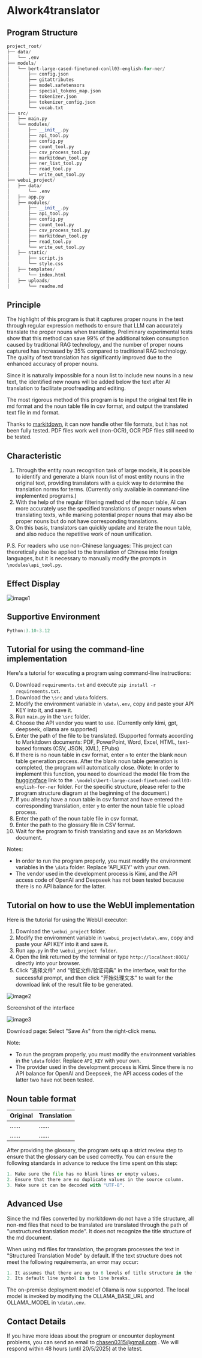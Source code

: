 # AIwork4translator

## Program Structure

```python
project_root/
├── data/
│   └── .env
├── models/
│   └── bert-large-cased-finetuned-conll03-english-for-ner/
│       ├── config.json
│       ├── gitattributes
│       ├── model.safetensors
│       ├── special_tokens_map.json
│       ├── tokenizer.json
│       ├── tokenizer_config.json
│       └── vocab.txt
├── src/
│   ├── main.py
│   └── modules/
│       ├── __init__.py
│       ├── api_tool.py
│       ├── config.py
│       ├── count_tool.py
│       ├── csv_process_tool.py
│       ├── markitdown_tool.py
│       ├── ner_list_tool.py
│       ├── read_tool.py
│       └── write_out_tool.py
├── webui_project/
│   ├── data/
│       └── .env
│   ├── app.py
│   ├── modules/
│       ├── __init__.py
│       ├── api_tool.py
│       ├── config.py
│       ├── count_tool.py
│       ├── csv_process_tool.py
│       ├── markitdown_tool.py
│       ├── read_tool.py
│       └── write_out_tool.py
│   ├── static/
│       ├── script.js
│       └── style.css
│   ├── templates/
│       └── index.html
│   ├── uploads/
│       └── readme.md
```

## Principle

The highlight of this program is that it captures proper nouns in the text through regular expression methods to ensure that LLM can accurately translate the proper nouns when translating. Preliminary experimental tests show that this method can save 99% of the additional token consumption caused by traditional RAG technology, and the number of proper nouns captured has increased by 35% compared to traditional RAG technology. The quality of text translation has significantly improved due to the enhanced accuracy of proper nouns.

Since it is naturally impossible for a noun list to include new nouns in a new text, the identified new nouns will be added below the text after AI translation to facilitate proofreading and editing.

The most rigorous method of this program is to input the original text file in md format and the noun table file in csv format, and output the translated text file in md format.

Thanks to [markitdown](https://github.com/microsoft/markitdown), it can now handle other file formats, but it has not been fully tested. PDF files work well (non-OCR), OCR PDF files still need to be tested.

## Characteristic

1. Through the entity noun recognition task of large models, it is possible to identify and generate a blank noun list of most entity nouns in the original text, providing translators with a quick way to determine the translation norms for terms. (Currently only available in command-line implemented programs.)
2. With the help of the regular filtering method of the noun table, AI can more accurately use the specified translations of proper nouns when translating texts, while marking potential proper nouns that may also be proper nouns but do not have corresponding translations.
3. On this basis, translators can quickly update and iterate the noun table, and also reduce the repetitive work of noun unification.

P.S. For readers who use non-Chinese languages: This project can theoretically also be applied to the translation of Chinese into foreign languages, but it is necessary to manually modify the prompts in `\modules\api_tool.py`.

## Effect Display

![image1](https://github.com/chaosen315/AIwork4translator/blob/1.0.0-release/images/444430551-b22bfb0e-d7a9-40f7-8f69-b02b524b5b08.jpg)

## Supportive Environment

```python
Python:3.10-3.12
```

## Tutorial for using the command-line implementation

Here's a tutorial for executing a program using command-line instructions:

0. Download `requirements.txt` and execute `pip install -r requirements.txt`.
1. Download the `\src` and `\data` folders.
2. Modify the environment variable in `\data\.env`, copy and paste your API KEY into it, and save it.
3. Run `main.py` in the `\src` folder.
4. Choose the API vendor you want to use. (Currently only kimi, gpt, deepseek, ollama are supported)
5. Enter the path of the file to be translated. (Supported formats according to Markitdown documents: PDF, PowerPoint, Word, Excel, HTML, text-based formats (CSV, JSON, XML), EPubs)
6. If there is no noun table in csv format, enter `n` to enter the blank noun table generation process. After the blank noun table generation is completed, the program will automatically close.
(Note: In order to implement this function, you need to download the model file from the [huggingface](https://huggingface.co/chaosen/bert-large-cased-finetuned-conll03-english-for-ner) link to the `.\models\bert-large-cased-finetuned-conll03-english-for-ner` folder. For the specific structure, please refer to the program structure diagram at the beginning of the document.)
7. If you already have a noun table in csv format and have entered the corresponding translation, enter `y` to enter the noun table file upload process.
8. Enter the path of the noun table file in csv format.
8. Enter the path to the glossary file in CSV format.
9. Wait for the program to finish translating and save as an Markdown document.

Notes:

- In order to run the program properly, you must modify the environment variables in the `\data` folder. Replace 'API_KEY' with your own.
- The vendor used in the development process is Kimi, and the API access code of OpenAI and Deepseek has not been tested because there is no API balance for the latter.

## Tutorial on how to use the WebUI implementation

Here is the tutorial for using the WebUI executor:

1. Download the `\webui_project` folder.
2. Modify the environment variable in `\webui_project\data\.env`, copy and paste your API KEY into it and save it.
3. Run `app.py` in the `\webui_project folder`.
4. Open the link returned by the terminal or type `http://localhost:8001/` directly into your browser.
5. Click "选择文件" and "验证文件/验证词典" in the interface, wait for the successful prompt, and then click "开始处理文本" to wait for the download link of the result file to be generated.

![image2](https://github.com/chaosen315/AIwork4translator/blob/1.0.0-release/images/444591524-9efb2f04-2aa1-4fe7-ad3d-b206f227f3d1.png)

Screenshot of the interface

![image3](https://github.com/chaosen315/AIwork4translator/blob/1.0.0-release/images/180406E35AFC69EE34ACE24CAAB3E460.png)

Download page: Select "Save As" from the right-click menu.

Note:

*   To run the program properly, you must modify the environment variables in the `\data` folder. Replace `API_KEY` with your own.
*   The provider used in the development process is Kimi. Since there is no API balance for OpenAI and Deepseek, the API access codes of the latter two have not been tested.

## Noun table format

| Original | Translation |
| --- | --- |
| …… | …… |
| …… | …… |

After providing the glossary, the program sets up a strict review step to ensure that the glossary can be used correctly. You can ensure the following standards in advance to reduce the time spent on this step:

```python
1. Make sure the file has no blank lines or empty values.
2. Ensure that there are no duplicate values ​​in the source column.
3. Make sure it can be decoded with "UTF-8".
```

## Advanced Use

Since the md files converted by morkitdown do not have a title structure, all non-md files that need to be translated are translated through the path of "unstructured translation mode". It does not recognize the title structure of the md document.

When using md files for translation, the program processes the text in "Structured Translation Mode" by default. If the text structure does not meet the following requirements, an error may occur:

```python
1. It assumes that there are up to 6 levels of title structure in the file by default, and intelligently splits the text into sections based on the text structure.
2. Its default line symbol is two line breaks.
```
The on-premise deployment model of Ollama is now supported. The local model is invoked by modifying the OLLAMA_BASE_URL and OLLAMA_MODEL in `\data\.env`.
## Contact Details

If you have more ideas about the program or encounter deployment problems, you can send an email to [chasen0315@gmail.com](mailto:chasen0315@gmail.com) . We will respond within 48 hours (until 20/5/2025) at the latest.

